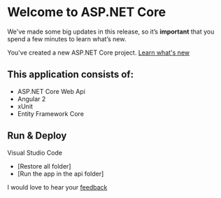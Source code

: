 # Welcome to ASP.NET Core

We've made some big updates in this release, so it’s **important** that you spend a few minutes to learn what’s new.

You've created a new ASP.NET Core project. [Learn what's new](https://go.microsoft.com/fwlink/?LinkId=518016)

## This application consists of:

*   ASP.NET Core Web Api
*   Angular 2
*   xUnit
*   Entity Framework Core


## Run & Deploy

Visual Studio Code

*   [Restore all folder]
*   [Run the app in the api folder]

I would love to hear your [feedback](u510610433@gmail.com)
